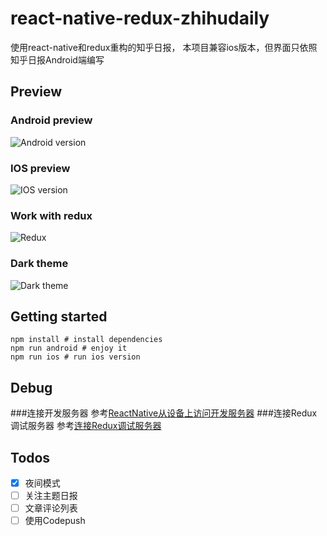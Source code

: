 # react-native-redux-zhihudaily
使用react-native和redux重构的知乎日报，
本项目兼容ios版本，但界面只依照知乎日报Android端编写

## Preview
### Android preview
![Android version](https://raw.github.com/ZevenFang/react-native-redux-zhihudaily/master/screenshot/android.gif)
### IOS preview
![IOS version](https://raw.github.com/ZevenFang/react-native-redux-zhihudaily/master/screenshot/ios.gif)
### Work with redux
![Redux](https://raw.github.com/ZevenFang/react-native-redux-zhihudaily/master/screenshot/redux.png)
### Dark theme
![Dark theme](https://raw.github.com/ZevenFang/react-native-redux-zhihudaily/master/screenshot/darkTheme.gif)

## Getting started
```shell
npm install # install dependencies
npm run android # enjoy it
npm run ios # run ios version
```

## Debug
###连接开发服务器
参考[ReactNative从设备上访问开发服务器](http://zevenfang.github.io/2016/06/22/ReactNative从设备上访问开发服务器/)
###连接Redux调试服务器
参考[连接Redux调试服务器](http://zevenfang.github.io/2016/08/21/连接Redux调试服务器/)

## Todos
- [x] 夜间模式
- [ ] 关注主题日报
- [ ] 文章评论列表
- [ ] 使用Codepush